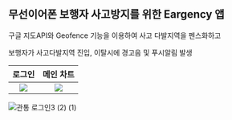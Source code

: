 ## 무선이어폰 보행자 사고방지를 위한 Eargency 앱

구글 지도API와 Geofence 기능을 이용하여 사고 다발지역을 펜스화하고 

보행자가 사고다발지역 진입, 이탈시에 경고음 및 푸시알림 발생

<div width="100%">

|로그인|메인 차트|
|:-:|:-:|
|<img src="https://github.com/HanSungHyeon/Geofencing/assets/66876894/9fa24f99-a043-491a-a496-1c410a0543ec" />|<img src="https://github.com/HanSungHyeon/Geofencing/assets/66876894/882f91f3-8169-40ae-b2bd-e1291c26bf5c" />|

</div>


![관통 로그인3 (2) (1)](https://github.com/HanSungHyeon/Geofencing/assets/66876894/fff40b32-1287-4b47-af7f-7163a87a78c7)
